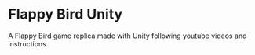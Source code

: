 # Flappy Bird Unity
A Flappy Bird game replica made with Unity following youtube videos and instructions.
